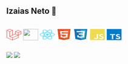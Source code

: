 ## Izaias Neto 👋

<div style="display: inline_block"><br>
  <img align="center" alg="Laravel" height="30" width="40" src="https://raw.githubusercontent.com/devicons/devicon/master/icons/laravel/laravel-original.svg">
  <img align="center" alg="Vue" height="30" width="40" src="https://cdn.jsdelivr.net/gh/devicons/devicon@latest/icons/vuejs/vuejs-original.svg" />
  <img align="center" alt="React" height="30" width="40" src="https://raw.githubusercontent.com/devicons/devicon/master/icons/react/react-original.svg">
  <img align="center" alt="HTML" height="30" width="40" src="https://raw.githubusercontent.com/devicons/devicon/master/icons/html5/html5-original.svg">
  <img align="center" alt="CSS" height="30" width="40" src="https://raw.githubusercontent.com/devicons/devicon/master/icons/css3/css3-original.svg">
  <img align="center" alt="Js" height="30" width="40" src="https://raw.githubusercontent.com/devicons/devicon/master/icons/javascript/javascript-plain.svg">
  <img align="center" alt="Ts" height="30" width="40" src="https://raw.githubusercontent.com/devicons/devicon/master/icons/typescript/typescript-plain.svg">
</div>
 
##

<div>
<img align="center" src="https://github-readme-stats.vercel.app/api?username=izaiasneto&show_icons=true&theme=dracula&border_radius=10" height="180em"/>
<img align="center" src="https://github-readme-stats.vercel.app/api/top-langs/?username=izaiasneto&layout=compact&theme=dracula&border_radius=10" height="180em"/>
</div>
